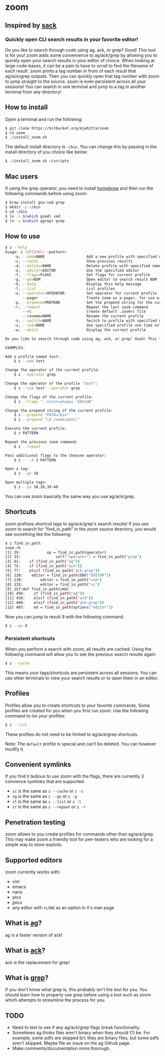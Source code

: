 # zoom

## Inspired by [sack](https://github.com/sampson-chen/sack)

### Quickly open CLI search results in your favorite editor!

Do you like to search through code using ag, ack, or grep? Good! This tool is for you! zoom adds some convenience to ag/ack/grep by allowing you to quickly open your search results in your editor of choice. When looking at large code-bases, it can be a pain to have to scroll to find the filename of each result. zoom prints a tag number in front of each result that ag/ack/grep outputs. Then you can quickly open that tag number with zoom to jump straight to the source. zoom is even persistent across all your sessions! You can search in one terminal and jump to a tag in another terminal from any directory!

## How to install

Open a terminal and run the following:

```bash
$ git clone https://bitbucket.org/mjwhitta/zoom
$ cd zoom
$ ./install_zoom.sh
```

The default install directory is `~/bin`. You can change this by passing in the install directory of you choice like below:

```bash
$ ./install_zoom.sh ~/scripts
```

## Mac users

If using the grep operator, you need to install [homebrew](http://brew.sh) and then run the following commands before using zoom:

```bash
$ brew install gnu-sed grep
$ mkdir -p ~/bin
$ cd ~/bin
$ ln -s $(which gsed) sed
$ ln -s $(which ggrep) grep
```

## How to use

```bash
$ z --help
Usage: z [OPTIONS] <pattern>
    -a, --add=NAME                   Add a new profile with specified name
    -c, --cache                      Show previous results
    -d, --delete=NAME                Delete profile with specified name
    -e, --editor=EDITOR              Use the specified editor
    -f, --flags=FLAGS                Set flags for current profile
    -g, --go=NUM                     Open editor to search result NUM
    -h, --help                       Display this help message
    -l, --list                       List profiles
    -o, --operator=OPERATOR          Set operator for current profile
        --pager                      Treate zoom as a pager, for use with ag and ack
    -p, --prepend=PREPEND            Set the prepend string for the current profile
    -r, --repeat                     Repeat the last zoom command
        --rc                         Create default .zoomrc file
        --rename=NAME                Rename the current profile
    -s, --switch=NAME                Switch to profile with specified name
    -u, --use=NAME                   Use specified profile one time only
    -w, --which                      Display the current profile

Do you like to search through code using ag, ack, or grep? Good! This tool is for you! zoom adds some convenience to ag/ack/grep by allowing you to quickly open your search results in your editor of choice. When looking at large code-bases, it can be a pain to have to scroll to find the filename of each result. zoom prints a tag number in front of each result that ag/ack/grep outputs. Then you can quickly open that tag number with zoom to jump straight to the source. zoom is even persistent across all your sessions! You can search in one terminal and jump to a tag in another terminal from any directory!

EXAMPLES:

Add a profile named test:
    $ z --add test

Change the operator of the current profile:
    $ z --operator grep

Change the operator of the profile "test":
    $ z --use test --operator grep

Change the flags of the current profile:
    $ z --flags "--color=always -EHIinR"

Change the prepend string of the current profile:
    $ z --prepend "PATH=/bin"
    $ z --prepend "cd /some/path;"

Execute the current profile:
    $ z PATTERN

Repeat the previous zoom command:
    $ z --repeat

Pass additional flags to the choosen operator:
    $ z -- -A 3 PATTERN

Open a tag:
    $ z --go 10

Open multiple tags:
    $ z --go 10,20,30-40
```

You can use zoom basically the same way you use ag/ack/grep.

## Shortcuts

zoom prefixes shortcut tags to ag/ack/grep's search results! If you use zoom to search for "find_in_path" in the zoom source directory, you would see something like the following:

```bash
$ z find_in_path
zoom.rb
[1] 29:            op = find_in_path(operator)
[2] 33:                self["operator"] = find_in_path("grep")
[3] 61:    if (find_in_path("ag"))
[4] 75:    if (find_in_path("ack"))
[5] 77:    elsif (find_in_path("ack-grep"))
[6] 128:    editor = find_in_path(ENV["EDITOR"])
[7] 130:        editor = find_in_path("vim")
[8] 133:        editor = find_in_path("vi")
[9] 157:def find_in_path(cmd)
[10] 456:    if (find_in_path("ag"))
[11] 458:    elsif (find_in_path("ack"))
[12] 460:    elsif (find_in_path("ack-grep"))
[13] 487:    ed = find_in_path(options["editor"])
```

Now you can jump to result 9 with the following command:

```bash
$ z --go 9
```

### Persistent shortcuts

When you perform a search with zoom, all results are cached. Using the following command will allow you to see the previous search results again:

```bash
$ z --cache
```

This means your tags/shortcuts are persistent across all sessions. You can use other terminals to view your search results or to open them in an editor.

## Profiles

Profiles allow you to create shortcuts to your favorite commands. Some profiles are created for you when you first run zoom. Use the following command to list your profiles:

```bash
$ z --list
```

These profiles do not need to be limited to ag/ack/grep shortcuts.

Note: The `default` profile is special and can't be deleted. You can however modify it.

## Convenient symlinks

If you find it tedious to use zoom with the flags, there are currently 3 convience symlinks that are supported.

- `zc` is the same as `z --cache` or `z -c`
- `zg` is the same as `z --go` or `z -g`
- `zl` is the same as `z --list` or `z -l`
- `zr` is the same as `z --repeat` or `z -r`

## Penetration testing

zoom allows to you create profiles for commands other than ag/ack/grep. This may make zoom a friendly tool for pen-testers who are looking for a simple way to store exploits.

## Supported editors

zoom currently works with:

 - vim
 - emacs
 - nano
 - pico
 - jpico
 - any editor with `+LINE` as an option in it's man page

## What is [ag](https://github.com/ggreer/the_silver_searcher)?

ag is a faster version of ack!

## What is [ack](http://betterthangrep.com)?

ack is the replacement for grep!

## What is [grep](http://en.wikipedia.org/wiki/Grep)?

If you don't know what grep is, this probably isn't the tool for you. You should learn how to properly use grep before using a tool such as zoom which attempts to streamline the process for you.

## TODO

 - Need to test to see if any ag/ack/grep flags break functionality.
 - Sometimes ag thinks files aren't binary when they should (?) be. For example, some pdfs are skipped b/c they are binary files, but some pdfs aren't skipped. Maybe file an issue on the ag Github page.
 - Make comments/documentation more thorough.
